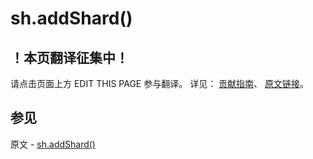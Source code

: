 # sh.addShard()

## ！本页翻译征集中！

请点击页面上方 EDIT THIS PAGE 参与翻译。
详见：
[贡献指南]( https://github.com/JinMuInfo/MongoDB-Manual-zh/blob/master/CONTRIBUTING.md )、
[原文链接](  https://docs.mongodb.com/manual/reference/method/sh.addShard/  )。

## 参见

原文 - [sh.addShard()]( https://docs.mongodb.com/manual/reference/method/sh.addShard/ )

